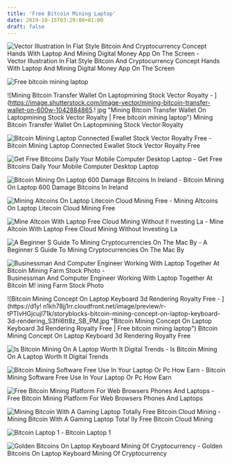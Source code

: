 ```yaml
---
title: 'Free Bitcoin Mining Laptop'
date: 2019-10-15T03:29:00+01:00
draft: false
---
```


![Vector Illustration In Flat Style Bitcoin And Cryptocurrency Concept Hands With Laptop And Mining Digital Money App On The Screen - ](https://comps.canstockphoto.com/vector-illustration-in-flat-style-drawing_csp54017194.jpg "Vector Illustration In Flat Style Bitcoin And Cryptocurrency Concept Hands With Laptop And Mining Digital Money App On The Screen | Free bitcoin mining laptop") Vector Illustration In Flat Style Bitcoin And Cryptocurrency Concept Hands With Laptop And Mining Digital Money App On The Screen

![Free bitcoin mining laptop](https://cf-images.us-east-1.prod.boltdns.net/v1/jit/5340004208001/3999c9f2-82c9-40c9-9b1a-b19a2bacda0f/main/1280x720/1m39s36ms/match/image.jpg "Free bitcoin mining laptop") 

![Mining Bitcoin Transfer Wallet On Laptopmining Stock Vector Royalty - ](https://image.shutterstock.com/image-vector/mining-bitcoin-transfer-wallet-on-600w-1042884865.!   jpg "Mining Bitcoin Transfer Wallet On Laptopmining Stock Vector Royalty | Free bitcoin mining laptop") Mining Bitcoin Transfer Wallet On Laptopmining Stock Vector Royalty

![Bitcoin Mining Laptop Connected Ewallet Stock Vector Royalty Free - ](https://image.shutterstock.com/image-vector/bitcoin-mining-laptop-connected-ewallet-600w-762911758.jpg "Bitcoin Mining Laptop Connected Ewallet Stock Vector Royalty Free | Free bitcoin mining laptop") Bitcoin Mining Laptop Connected Ewallet Stock Vector Royalty Free

![Get Free Bitcoins Daily Your Mobile Computer Desktop Laptop - ](https://3.bp.blogspot.com/-3P1g0Yut2Uc/W-AXP0GtxXI/AAAAAAAARKo/7d0cEV3gt44jxW_82FeKqS79S9AxNdHGgCLcBGAs/s1600/Screenshot_2018-11-05-13-26-08-597.jpeg "Get !   Free Bitcoins Daily Your Mobile Computer Desktop Laptop | Free!    bitcoin mining laptop") Get Free Bitcoins Daily Your Mobile Computer Desktop Laptop

![Bitcoin Mining On Laptop 600 Damage Bitcoins In Ireland - ](https://i2.wp.com/bitcoinsinireland.com/wp-content/uploads/2015/01/broken-laptop-due-to-bitcoin-mining.jpg?fit=1024%2C576&ssl=1 "Bitcoin Mining On Laptop 600 Damage Bitcoins In Ireland | Free bitcoin mining laptop") Bitcoin Mining On Laptop 600 Damage Bitcoins In Ireland

![Mining Altcoins On Laptop Litecoin Cloud Mining Free - ](https://i.ytimg.com/vi/sj8I4l3IWM4/hqdefault.jpg "Mining Altcoins On Laptop Litecoin Cloud Mining Free | Free bitcoin mining laptop") Mining Altcoins On Laptop Litecoin Cloud Mining Free

![Mine Altcoin With Laptop Free Cloud Mining Without I!   nvesting La - ](https://i.ytimg.com/vi/DMFTgPXy1fA/hqdefault.jpg "Mine Altcoin With Laptop Free Cloud Mining Without Investing La | Free bitcoin mining laptop") Mine Altcoin With Laptop Free Cloud Mining Without Investing La

![A Beginner S Guide To Mining Cryptocurrencies On The Mac By - ](https://hackernoon.com/hn-images/1*ySF57eEUPiqUWGwHM8darQ.jpeg "A Beginner S Guide To Mining Cryptocurrencies On The Mac By | Free bitcoin mining laptop") A Beginner S Guide To Mining Cryptocurrencies On The Mac By

![Businessman And Computer Engineer Working With Laptop Together At Bitcoin Mining Farm Stock Photo - ](https://cdn8.dissolve.com/p/D2115_292_392/D2115_292_392_1200.jpg "Businessman And Computer Engineer Working With Laptop Together At Bitcoin Mining Farm Stock Photo | Free bitcoin mining laptop") Businessman And Computer Engineer Working With Laptop Together At Bitcoin M! ining Farm Stock Photo

![Bitcoin Mining Concept On Laptop Keyboard 3d Rendering Royalty Free - ](https://d1y!   n1kh78jj1rr.cloudfront.net/image/preview/r-tPTIvHGjcujl71k/storyblocks-bitcoin-mining-concept-on-laptop-keyboard-3d-rendering_S3fiI6tt8z_SB_PM.jpg "Bitcoin Mining Concept On Laptop Keyboard 3d Rendering Royalty Free | Free bitcoin mining laptop") Bitcoin Mining Concept On Laptop Keyboard 3d Rendering Royalty Free

![Is Bitcoin Mining On A Laptop Worth It Digital Trends - ](https://cf-images.us-east-1.prod.boltdns.net/v1/jit/5340004208001/3999c9f2-82c9-40c9-9b1a-b19a2bacda0f/main/1280x720/1m39s36ms/match/image.jpg "Is Bitcoin Mining On A Laptop Worth It Digital Trends | Free bitcoin mining laptop") Is Bitcoin Mining On A Laptop Worth It Digital Trends

![Bitcoin Mining Software Free Use In Your Laptop Or Pc How Earn - ](https://cryptonewsguru.com/wp-content/uploads/2018/08/1533300279_maxresdefault-850x491.jpg "Bitcoin Mining Software Free Use In Your Laptop Or Pc How Earn | Free bitcoin mining laptop") Bitcoin Mining Software Free Use In Your Laptop Or Pc How Earn

![Free Bitcoin Mining Platform For Web Browsers Phones And Laptops - ](https://www.mntrends.com/wp-content/uploads/2018/09/Free-Bitcoin-Mining.jpg "Free Bitcoin Mining Platform For Web Browsers Phones And Laptops | Free bitcoin mining laptop") Free Bitcoin Mining Platform For Web Browsers Phones And Laptops

![Mining Bitcoin With A Gaming Laptop Totally Free Bitcoin Cloud Mining - ](http://realtalkcrypto.com/wp-content/uploads/2019/01/market-will-catch-up-bitcoin-network-statistics-show-2018-as-buidl-year-678x278.png "Mining Bitcoin With A Gaming Laptop Totally Free Bitcoin Cloud Mining | F!   ree bitcoin mining laptop") Mining Bitcoin With A Gaming Laptop Tota! lly Free Bitcoin Cloud Mining

![Bitcoin Laptop 1 - ](https://cdn5.vectorstock.com/i/1000x1000/75/54/bitcoin-laptop-1-vector-19367554.jpg "Bitcoin Laptop 1 | Free bitcoin mining laptop") Bitcoin Laptop 1

![Golden Bitcoins On Laptop Keyboard Mining Of Cryptocurrency - ](https://comps.canstockphoto.com/golden-bitcoins-on-laptop-keyboard-stock-illustrations_csp50304757.jpg "Golden Bitcoins On Laptop Keyboard Mining Of Cryptocurrency | Free bitcoin mining laptop") Golden Bitcoins On Laptop Keyboard Mining Of Cryptocurrency